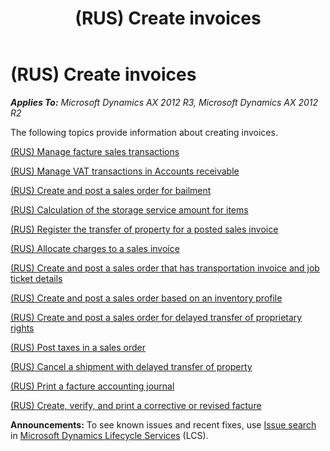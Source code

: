 ﻿---
title: (RUS) Create invoices
TOCTitle: (RUS) Create invoices
ms:assetid: f8b696ba-f4c2-4082-9754-15a542ffd642
ms:mtpsurl: https://technet.microsoft.com/en-us/library/JJ678643(v=AX.60)
ms:contentKeyID: 49388125
ms.date: 04/18/2014
mtps_version: v=AX.60
---

# (RUS) Create invoices 


_**Applies To:** Microsoft Dynamics AX 2012 R3, Microsoft Dynamics AX 2012 R2_

The following topics provide information about creating invoices.

[(RUS) Manage facture sales transactions](rus-manage-facture-sales-transactions.md)

[(RUS) Manage VAT transactions in Accounts receivable](rus-manage-vat-transactions-in-accounts-receivable.md)

[(RUS) Create and post a sales order for bailment](rus-create-and-post-a-sales-order-for-bailment.md)

[(RUS) Calculation of the storage service amount for items](rus-calculation-of-the-storage-service-amount-for-items.md)

[(RUS) Register the transfer of property for a posted sales invoice](rus-register-the-transfer-of-property-for-a-posted-sales-invoice.md)

[(RUS) Allocate charges to a sales invoice](rus-allocate-charges-to-a-sales-invoice.md)

[(RUS) Create and post a sales order that has transportation invoice and job ticket details](rus-create-and-post-a-sales-order-that-has-transportation-invoice-and-job-ticket-details.md)

[(RUS) Create and post a sales order based on an inventory profile](rus-create-and-post-a-sales-order-based-on-an-inventory-profile.md)

[(RUS) Create and post a sales order for delayed transfer of proprietary rights](rus-create-and-post-a-sales-order-for-delayed-transfer-of-proprietary-rights.md)

[(RUS) Post taxes in a sales order](rus-post-taxes-in-a-sales-order.md)

[(RUS) Cancel a shipment with delayed transfer of property](rus-cancel-a-shipment-with-delayed-transfer-of-property.md)

[(RUS) Print a facture accounting journal](rus-print-a-facture-accounting-journal.md)

[(RUS) Create, verify, and print a corrective or revised facture](rus-create-verify-and-print-a-corrective-or-revised-facture.md)

  
**Announcements:** To see known issues and recent fixes, use [Issue search](http://go.microsoft.com/fwlink/?linkid=389258) in [Microsoft Dynamics Lifecycle Services](http://go.microsoft.com/fwlink/?linkid=306505) (LCS).

